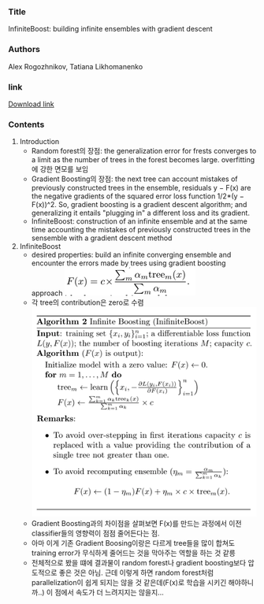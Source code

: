 ### Title
InfiniteBoost: building infinite ensembles with gradient descent

### Authors
Alex Rogozhnikov, Tatiana Likhomanenko

### link
[Download link](https://arxiv.org/pdf/1706.01109.pdf)

### Contents
1. Introduction
    - Random forest의 장점: the generalization error for frests converges to a limit as the number of trees in the forest becomes large. overfitting에 강한 면모를 보임
    - Gradient Boosting의 장점: the next tree can account mistakes of previously constructed trees in the ensemble, residuals y − F(x) are the negative gradients of the squared error loss function 1/2*(y − F(x))^2. So, gradient boosting is a gradient descent algorithm; and generalizing it entails "plugging in" a different loss and its gradient.
    - InfiniteBoost: construction of an infinite ensemble and at the same time accounting the mistakes of previously constructed trees in the sensemble with a gradient descent method
1. InfiniteBoost
    - desired properties: build an infinite converging ensemble and encounter the errors made by trees using gradient boosting approach
    ![image](../image/170612.png)
    - 각 tree의 contribution은 zero로 수렴
    ![image](../image/170612_2.png)
    - Gradient Boosting과의 차이점을 살펴보면 F(x)를 만드는 과정에서 이전 classifier들의 영향력이 점점 줄어든다는 점.
    - 아마 이게 기존 Gradient Boosing이랑은 다르게 tree들을 많이 합쳐도 training error가 무식하게 줄어드는 것을 막아주는 역할을 하는 것 같릉
    - 전체적으로 봤을 떄에 결과물이 random forest나 gradient boosting보다 압도적으로 좋은 것은 아님. 근데 이렇게 하면 random forest처럼 parallelization이 쉽게 되지는 않을 것 같은데(F(x)로 학습을 시키긴 해야하니까..) 이 점에서 속도가 더 느려지지는 않을지...
